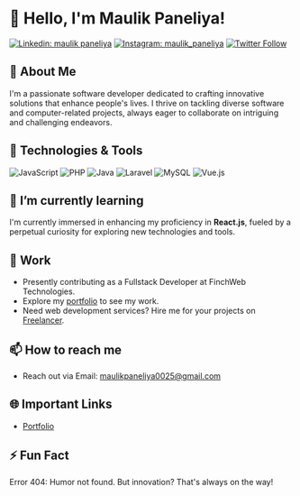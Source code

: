 # 👋 Hello, I'm Maulik Paneliya!

[![Linkedin: maulik paneliya](https://img.shields.io/badge/-Maulik%20Paneliya-blue?style=flat-square&logo=Linkedin&logoColor=white&link=https://www.linkedin.com/in/maulik-paneliya-197a7b201/)](https://www.linkedin.com/in/maulik-paneliya-197a7b201/)
[![Instagram: maulik_paneliya](https://img.shields.io/badge/-Official%20Maulik%20Paneliya-833ab4?style=flat-square&logo=Instagram&logoColor=white&link=https://www.instagram.com/official_maulik_paneliya/)](https://www.instagram.com/official_maulik_paneliya/)
[![Twitter Follow](https://img.shields.io/twitter/follow/i_am_maulik_?label=Follow&style=social)](https://twitter.com/i_am_maulik_)

## 🚀 About Me

I'm a passionate software developer dedicated to crafting innovative solutions that enhance people's lives. I thrive on tackling diverse software and computer-related projects, always eager to collaborate on intriguing and challenging endeavors.

## 🔧 Technologies & Tools

![JavaScript](https://img.shields.io/badge/JavaScript-Tool-yellow?style=flat-square&logo=javascript)
![PHP](https://img.shields.io/badge/PHP-Tool-purple?style=flat-square&logo=php)
![Java](https://img.shields.io/badge/Java-Tool-red?style=flat-square&logo=java)
![Laravel](https://img.shields.io/badge/Laravel-Tool-red?style=flat-square&logo=laravel)
![MySQL](https://img.shields.io/badge/MySQL-Tool-red?style=flat-square&logo=mysql)
![Vue.js](https://img.shields.io/badge/Vue.js-Tool-red?style=flat-square&logo=vue.js)

## 🌱 I’m currently learning

I'm currently immersed in enhancing my proficiency in **React.js**, fueled by a perpetual curiosity for exploring new technologies and tools.

## 💼 Work

- Presently contributing as a Fullstack Developer at FinchWeb Technologies.
- Explore my [portfolio](https://maulikpaneliya.netlify.app/) to see my work.
- Need web development services? Hire me for your projects on [Freelancer](https://www.freelancer.com/u/maulik0026).


## 📫 How to reach me

- Reach out via Email: maulikpaneliya0025@gmail.com

## 🌐 Important Links

- [Portfolio](https://maulikpaneliya.netlify.app/)

## ⚡ Fun Fact

Error 404: Humor not found. But innovation? That's always on the way!
